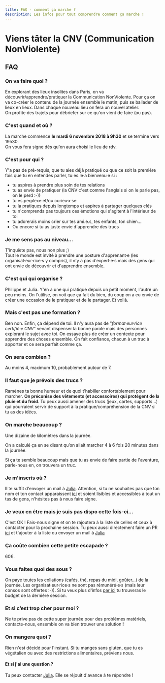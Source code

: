 ```yaml
---
title: FAQ - comment ça marche ?
description: Les infos pour tout comprendre comment ça marche !
---
```


# Viens tâter la CNV (Communication NonViolente)

## FAQ

### On va faire quoi ?

En explorant des lieux insolites dans Paris, on va découvrir/apprendre/pratiquer la Communication NonViolente. Pour ça on va co-créer le contenu de la journée ensemble le matin, puis se ballader de lieux en lieux.  Dans chaque nouveau lieu on fera un nouvel atelier.  
On profite des trajets pour débriefer sur ce qu'on vient de faire (ou pas).

### C'est quand et où ?

La marche commence **le mardi 6 novembre 2018 à 9h30** et se termine vers 19h30.  
On vous fera signe dès qu'on aura choisi le lieu de rdv.

### C'est pour qui ?

Y'a pas de pré-requis, que tu aies déjà pratiqué ou que ce soit la première fois que tu en entendes parler, tu es le·a bienvenu·e si :
- tu aspires à prendre plus soin de tes relations
- tu as envie de pratiquer (la CNV c'est comme l'anglais si on le parle pas, on le perd :-))
- tu es perplexe et/ou curieu·x·se
- tu la pratiques depuis longtemps et aspires à partager quelques clés
- tu n'comprends pas toujours ces émotions qui s'agitent à l'intérieur de toi 
- tu adorerais moins crier sur tes ami.e.s, tes enfants, ton chien... 
- Ou encore si tu as juste envie d'apprendre des trucs 

### Je me sens pas au niveau…

T’inquiète pas, nous non plus ;)  
Tout le monde est invité à prendre une posture d'apprenant·e (les organisat·eur·rice·s y compris), il n'y a pas d'expert·e·s mais des gens qui ont envie de découvrir et d'apprendre ensemble.

### C'est qui qui organise ?

Philippe et Julia. Y'en a une qui pratique depuis un petit moment, l'autre un peu moins.
On l'utilise, on voit que ça fait du bien, du coup on a eu envie de créer une occasion de le pratiquer et de le partager.
Et voilà.

### Mais c'est pas une formation ?

Ben non. Enfin, ça dépend de toi. Il n'y aura pas de "*format·eur·rice certifié·e CNV*" venant dispenser la bonne parole mais des personnes explorant le sujet avec toi. On essaye plus de créer un contexte pour apprendre des choses ensemble. On fait confiance, chacun à un truc à apporter et ce sera parfait comme ça.

### On sera combien ?

Au moins 4, maximum 10, probablement autour de 7.

### Il faut que je prévois des trucs ?

Ramènes ta bonne humeur et de quoi t’habiller confortablement pour marcher. **On préconise des vêtements (et accessoires) qui protègent de la pluie et du froid**. Tu peux aussi amener des trucs (jeux, cartes, supports...) qui pourraient servir de support à la pratique/compréhension de la CNV si tu as des idées.

### On marche beaucoup ?

Une dizaine de kilomètres dans la journée.

On a calculé ça en se disant qu’on allait marcher 4 à 6 fois 20 minutes dans la journée.

Si ça te semble beaucoup mais que tu as envie de faire partie de l'aventure, parle-nous en, on trouvera un truc.

### Je m'inscris où ?
Il te suffit d'envoyer un mail à [Julia](mailto:julia.barbelane@gmail.com).
Attention, si tu ne souhaites pas que ton nom et ton contact apparaissent [ici](http://walkingdev.fr/#walkingdev/cnv/blob/master/v-75/inscriptions.md) et soient lisibles et accessibles à tout un tas de gens, n'hésites pas à nous faire signe.

### Je veux en être mais je suis pas dispo cette fois-ci...
C'est OK ! Fais-nous signe et on te rajoutera à la liste de celles et ceux à contacter pour la prochaine session. Tu peux aussi directement faire un PR [ici](https://github.com/walkingdev/cnv/blob/master/v-75/inscriptions.md) et t'ajouter à la liste ou envoyer un mail à [Julia](julia.barbelane@gmail.com)

### Ça coûte combien cette petite escapade ?

60€. 

### Vous faites quoi des sous ?

On paye toutes les collations (cafés, thé, repas du midi, goûter...) de la journée. Les organisat·eur·rice·s ne sont pas rémunéré·e·s (mais leur consos sont offertes :-)). Si tu veux plus d'infos [par ici](http://walkingdev.fr/#walkingdev/cnv/blob/master/v-75/budget.md) tu trouveras le budget de la dernière session. 

### Et si c’est trop cher pour moi ?

Ne te prive pas de cette super journée pour des problèmes matériels, contacte-nous, ensemble on va bien trouver une solution !

### On mangera quoi ?

Rien n'est décidé pour l'instant. Si tu manges sans gluten, que tu es végétalien ou avec des restrictions alimentaires, préviens nous.

#### Et si j'ai une question ?

Tu peux contacter [Julia](mailto:julia.barbelane@gmail.com). Elle se réjouit d'avance à te répondre !
